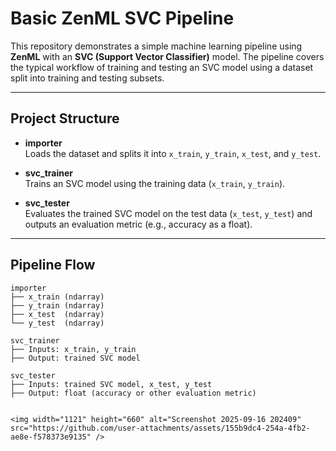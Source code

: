 # Basic ZenML SVC Pipeline

This repository demonstrates a simple machine learning pipeline using **ZenML** with an **SVC (Support Vector Classifier)** model. The pipeline covers the typical workflow of training and testing an SVC model using a dataset split into training and testing subsets.

---

## Project Structure

- **importer**  
  Loads the dataset and splits it into `x_train`, `y_train`, `x_test`, and `y_test`.

- **svc_trainer**  
  Trains an SVC model using the training data (`x_train`, `y_train`).

- **svc_tester**  
  Evaluates the trained SVC model on the test data (`x_test`, `y_test`) and outputs an evaluation metric (e.g., accuracy as a float).

---

## Pipeline Flow

```plaintext
importer
├── x_train (ndarray)
├── y_train (ndarray)
├── x_test  (ndarray)
└── y_test  (ndarray)
 
svc_trainer
├── Inputs: x_train, y_train
├── Output: trained SVC model

svc_tester
├── Inputs: trained SVC model, x_test, y_test
├── Output: float (accuracy or other evaluation metric)


<img width="1121" height="660" alt="Screenshot 2025-09-16 202409" src="https://github.com/user-attachments/assets/155b9dc4-254a-4fb2-ae8e-f578373e9135" />


